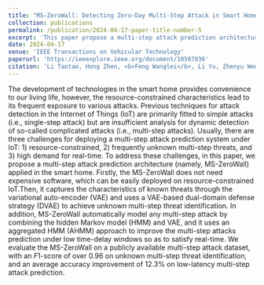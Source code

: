 ```yaml
---
title: "MS-ZeroWall: Detecting Zero-Day Multi-Step Attack in Smart Home using VAE and HMM"
collection: publications
permalink: /publication/2024-04-17-paper-title-number-5
excerpt: 'This paper propose a multi-step attack prediction architecture applied in the smart home.'
date: 2024-04-17
venue: 'IEEE Transactions on Vehicular Technology'
paperurl: 'https://ieeexplore.ieee.org/document/10507036'
citation: 'Li Taotao, Hong Zhen, <b>Feng Wanglei</b>, Li Yu, Zhenyu Wen. (2024). &quot;MS-ZeroWall: Detecting Zero-Day Multi-Step Attack in Smart Home using VAE and HMM.&quot; <i>IEEE Transactions on Vehicular Technology</i>.'
---
```


The development of technologies in the smart home provides convenience to our living life, however, the resource-constrained characteristics lead to its frequent exposure to various attacks. 
Previous techniques for attack detection in the Internet of Things (IoT) are primarily fitted to simple attacks (i.e., single-step attack) but are insufficient analysis for dynamic detection of so-called complicated attacks (i.e., multi-step attacks).  Usually, there are three challenges for deploying a multi-step attack prediction system under IoT: 1) resource-constrained, 2) frequently unknown multi-step threats, and 3) high demand for real-time. To address these challenges, in this paper, we propose a multi-step attack prediction architecture (namely, MS-ZeroWall) applied in the smart home.
Firstly, the MS-ZeroWall does not need expensive software, which can be easily deployed on resource-constrained IoT.Then, it captures the characteristics of known threats through the variational auto-encoder (VAE) and uses a VAE-based dual-domain defense strategy (DVAE) to achieve unknown multi-step threat identification. In addition, MS-ZeroWall automatically model any multi-step attack by combining the hidden Markov model (HMM) and VAE, and it uses an aggregated HMM (AHMM) approach to improve the multi-step attacks prediction under low time-delay windows so as to satisfy real-time. We evaluate the MS-ZeroWall on a publicly available multi-step attack dataset, with an $F1$-score of over 0.96 on unknown multi-step threat identification, and an average accuracy improvement of 12.3\% on low-latency multi-step attack prediction.
